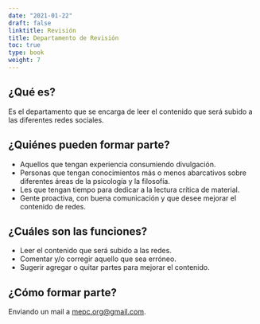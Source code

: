 ```yaml
---
date: "2021-01-22"
draft: false
linktitle: Revisión
title: Departamento de Revisión
toc: true
type: book
weight: 7
---
```


## **¿Qué es?**

Es el departamento que se encarga de leer el contenido que será subido a las diferentes redes sociales.


## **¿Quiénes pueden formar parte?**

- Aquellos que tengan experiencia consumiendo divulgación.
- Personas que tengan conocimientos más o menos abarcativos sobre diferentes áreas de la psicología y la filosofía.
- Les que tengan tiempo para dedicar a la lectura crítica de material.
- Gente proactiva, con buena comunicación y que desee mejorar el contenido de redes.

## **¿Cuáles son las funciones?**

- Leer el contenido que será subido a las redes.
- Comentar y/o corregir aquello que sea erróneo.
- Sugerir agregar o quitar partes para mejorar el contenido.

## **¿Cómo formar parte?**

Enviando un mail a mepc.org@gmail.com.
